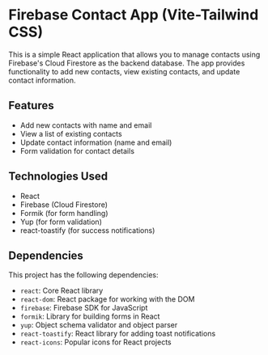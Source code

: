 # Firebase Contact App (Vite-Tailwind CSS)

This is a simple React application that allows you to manage contacts using Firebase's Cloud Firestore as the backend database. The app provides functionality to add new contacts, view existing contacts, and update contact information.

## Features

* Add new contacts with name and email
* View a list of existing contacts
* Update contact information (name and email)
* Form validation for contact details

## Technologies Used

* React
* Firebase (Cloud Firestore)
* Formik (for form handling)
* Yup (for form validation)
* react-toastify (for success notifications)

## Dependencies

This project has the following dependencies: 

- `react`: Core React library
- `react-dom`: React package for working with the DOM
- `firebase`: Firebase SDK for JavaScript
- `formik`: Library for building forms in React
- `yup`: Object schema validator and object parser
- `react-toastify`: React library for adding toast notifications
- `react-icons`: Popular icons for React projects

